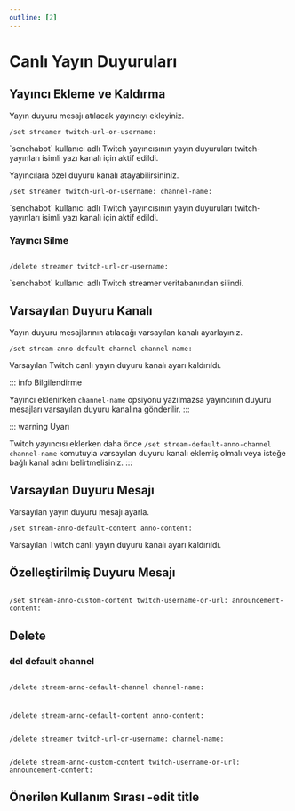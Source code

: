 ```yaml
---
outline: [2]
---
```


# Canlı Yayın Duyuruları <Badge type="warning" text="NEW"/>

## Yayıncı Ekleme ve Kaldırma

Yayın duyuru mesajı atılacak yayıncıyı ekleyiniz.

```
/set streamer twitch-url-or-username:
```

<DiscordMessages>
    <DiscordMessage :bot="true" profile="bot" role-color="#1fab89">
        <template #interactions>
            <DiscordInteraction :highlight="true" profile="user" :command="true">set streamer twitch-url-or-username:senchabot
</DiscordInteraction>
        </template>
        <DiscordMarkdown>
`senchabot` kullanıcı adlı Twitch yayıncısının yayın duyuruları twitch-yayınları isimli yazı kanalı için aktif edildi.
        </DiscordMarkdown>
    </DiscordMessage>
</DiscordMessages>

Yayıncılara özel duyuru kanalı atayabilirsininiz.

```
/set streamer twitch-url-or-username: channel-name:

```

<DiscordMessages>
    <DiscordMessage :bot="true" profile="bot" role-color="#1fab89">
        <template #interactions>
            <DiscordInteraction :highlight="true" profile="user" :command="true">set streamer twitch-url-or-username:senchabot
</DiscordInteraction>
        </template>
        <DiscordMarkdown>
`senchabot` kullanıcı adlı Twitch yayıncısının yayın duyuruları twitch-yayınları isimli yazı kanalı için aktif edildi.
        </DiscordMarkdown>
    </DiscordMessage>
</DiscordMessages>

### Yayıncı Silme

```

/delete streamer twitch-url-or-username:

```

<DiscordMessages>
    <DiscordMessage :bot="true" profile="bot" role-color="#1fab89">
        <template #interactions>
            <DiscordInteraction :highlight="true" profile="user" :command="true">delete streamer twitch-url-or-username:senchabot
</DiscordInteraction>
        </template>
        <DiscordMarkdown>
`senchabot` kullanıcı adlı Twitch streamer veritabanından silindi.
        </DiscordMarkdown>
    </DiscordMessage>
</DiscordMessages>

## Varsayılan Duyuru Kanalı

Yayın duyuru mesajlarının atılacağı varsayılan kanalı ayarlayınız.

```
/set stream-anno-default-channel channel-name:
```

<DiscordMessages>
    <DiscordMessage :bot="true" profile="bot" role-color="#1fab89">
        <template #interactions>
            <DiscordInteraction :highlight="true" profile="user" :command="true">set stream-anno-default-channel channel-name:twitch-yayınları
</DiscordInteraction>
        </template>
        <DiscordMarkdown>
Varsayılan Twitch canlı yayın duyuru kanalı ayarı kaldırıldı.
        </DiscordMarkdown>
    </DiscordMessage>
</DiscordMessages>

::: info Bilgilendirme

Yayıncı eklenirken `channel-name` opsiyonu yazılmazsa yayıncının duyuru mesajları varsayılan duyuru kanalına gönderilir.
:::

::: warning Uyarı

Twitch yayıncısı eklerken daha önce `/set stream-default-anno-channel channel-name` komutuyla varsayılan duyuru kanalı eklemiş olmalı veya isteğe bağlı kanal adını belirtmelisiniz.
:::

## Varsayılan Duyuru Mesajı

Varsayılan yayın duyuru mesajı ayarla.

```
/set stream-anno-default-content anno-content:
```

<DiscordMessages>
    <DiscordMessage :bot="true" profile="bot" role-color="#1fab89">
        <template #interactions>
            <DiscordInteraction :highlight="true" profile="user" :command="true">set stream-anno-default-content anno-content:
</DiscordInteraction>
        </template>
        <DiscordMarkdown>
Varsayılan Twitch canlı yayın duyuru kanalı ayarı kaldırıldı.
        </DiscordMarkdown>
    </DiscordMessage>
</DiscordMessages>

## Özelleştirilmiş Duyuru Mesajı

```

/set stream-anno-custom-content twitch-username-or-url: announcement-content:

```

## Delete

### del default channel

```

/delete stream-anno-default-channel channel-name:

```

###

```

/delete stream-anno-default-content anno-content:

```

```

/delete streamer twitch-url-or-username: channel-name:

```

```

/delete stream-anno-custom-content twitch-username-or-url: announcement-content:

```

## Önerilen Kullanım Sırası -edit title

```

```
